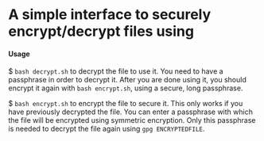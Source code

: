 # A simple interface to securely encrypt/decrypt files using
#### Usage
$ ```bash decrypt.sh``` to decrypt the file to use it. You need to have a passphrase in order to decrypt it. After you are done using it, you should encrypt it again with ```bash encrypt.sh```, using a secure, long passphrase.

$ ```bash encrypt.sh``` to encrypt the file to secure it. This only works if you have previously decrypted the file. You can enter a passphrase with which the file will be encrypted using symmetric encryption. Only this passphrase is needed to decrypt the file again using ```gpg ENCRYPTEDFILE```.

####

